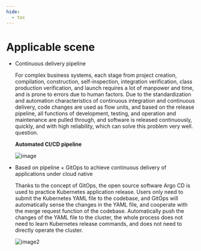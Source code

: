 ```yaml
---
hide:
  - toc
---
```


# Applicable scene

- Continuous delivery pipeline

    For complex business systems, each stage from project creation, compilation, construction, self-inspection, integration verification, class production verification, and launch requires a lot of manpower and time, and is prone to errors due to human factors.
    Due to the standardization and automation characteristics of continuous integration and continuous delivery, code changes are used as flow units, and based on the release pipeline, all functions of development, testing, and operation and maintenance are pulled through, and software is released continuously, quickly, and with high reliability, which can solve this problem very well. question.

    **Automated CI/CD pipeline**

    ![image](../images/image.png)

- Based on pipeline + GitOps to achieve continuous delivery of applications under cloud native

    Thanks to the concept of GitOps, the open source software Argo CD is used to practice Kubernetes application release.
    Users only need to submit the Kubernetes YAML file to the codebase, and GitOps will automatically sense the changes in the YAML file, and cooperate with the merge request function of the codebase.
    Automatically push the changes of the YAML file to the cluster, the whole process does not need to learn Kubernetes release commands, and does not need to directly operate the cluster.

    ![image2](../images/image2.png)